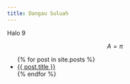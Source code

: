 ```yaml
---
title: Dangau Suluah
---
```

Halo 9

$$A = \pi$$

<ul>
  {% for post in site.posts %}
    <li>
      <a href="{{ post.url }}">{{ post.title }}</a>
    </li>
  {% endfor %}
</ul>

